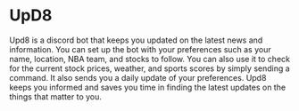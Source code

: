 # UpD8
Upd8 is a discord bot that keeps you updated on the latest news and information. You can set up the bot with your preferences such as your name, location, NBA team, and stocks to follow. You can also use it to check for the current stock prices, weather, and sports scores by simply sending a command. It also sends you a daily update of your preferences. Upd8 keeps you informed and saves you time in finding the latest updates on the things that matter to you.
